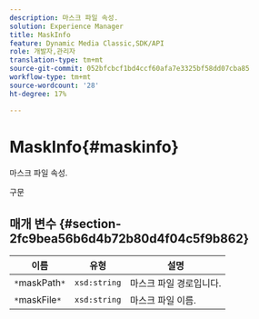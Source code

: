 ```yaml
---
description: 마스크 파일 속성.
solution: Experience Manager
title: MaskInfo
feature: Dynamic Media Classic,SDK/API
role: 개발자,관리자
translation-type: tm+mt
source-git-commit: 052bfcbcf1bd4ccf60afa7e3325bf58dd07cba85
workflow-type: tm+mt
source-wordcount: '28'
ht-degree: 17%

---
```



# MaskInfo{#maskinfo}

마스크 파일 속성.

구문

## 매개 변수 {#section-2fc9bea56b6d4b72b80d4f04c5f9b862}

| 이름 | 유형 | 설명 |
|---|---|---|
| `*`maskPath`*` | `xsd:string` | 마스크 파일 경로입니다. |
| `*`maskFile`*` | `xsd:string` | 마스크 파일 이름. |

